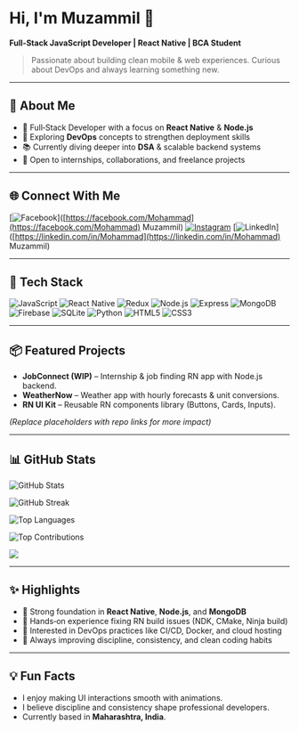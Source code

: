 # Hi, I'm Muzammil 👋

**Full‑Stack JavaScript Developer | React Native | BCA Student**

> Passionate about building clean mobile & web experiences. Curious about DevOps and always learning something new.

---

## 💫 About Me

* 🚀 Full‑Stack Developer with a focus on **React Native** & **Node.js**
* 🎯 Exploring **DevOps** concepts to strengthen deployment skills
* 📚 Currently diving deeper into **DSA** & scalable backend systems
* 🤝 Open to internships, collaborations, and freelance projects

---

## 🌐 Connect With Me

\[![Facebook](https://img.shields.io/badge/Facebook-%231877F2.svg?logo=Facebook\&logoColor=white)]\([https://facebook.com/Mohammad](https://facebook.com/Mohammad) Muzammil)
[![Instagram](https://img.shields.io/badge/Instagram-%23E4405F.svg?logo=Instagram\&logoColor=white)](https://instagram.com/wehm_haii_shayad)
\[![LinkedIn](https://img.shields.io/badge/LinkedIn-%230077B5.svg?logo=linkedin\&logoColor=white)]\([https://linkedin.com/in/Mohammad](https://linkedin.com/in/Mohammad) Muzammil)

---

## 🧰 Tech Stack

![JavaScript](https://img.shields.io/badge/javascript-%23323330.svg?style=for-the-badge\&logo=javascript\&logoColor=%23F7DF1E)
![React Native](https://img.shields.io/badge/react_native-%2320232a.svg?style=for-the-badge\&logo=react\&logoColor=%2361DAFB)
![Redux](https://img.shields.io/badge/redux-%23593d88.svg?style=for-the-badge\&logo=redux\&logoColor=white)
![Node.js](https://img.shields.io/badge/node.js-43853D?style=for-the-badge\&logo=node.js\&logoColor=white)
![Express](https://img.shields.io/badge/express-000000?style=for-the-badge\&logo=express\&logoColor=white)
![MongoDB](https://img.shields.io/badge/MongoDB-%234ea94b.svg?style=for-the-badge\&logo=mongodb\&logoColor=white)
![Firebase](https://img.shields.io/badge/firebase-%23039BE5.svg?style=for-the-badge\&logo=firebase\&logoColor=white)
![SQLite](https://img.shields.io/badge/sqlite-003B57.svg?style=for-the-badge\&logo=sqlite\&logoColor=white)
![Python](https://img.shields.io/badge/python-3670A0?style=for-the-badge\&logo=python\&logoColor=ffdd54)
![HTML5](https://img.shields.io/badge/html5-%23E34F26.svg?style=for-the-badge\&logo=html5\&logoColor=white)
![CSS3](https://img.shields.io/badge/css3-%231572B6.svg?style=for-the-badge\&logo=css3\&logoColor=white)

---

## 📦 Featured Projects

* **JobConnect (WIP)** – Internship & job finding RN app with Node.js backend.
* **WeatherNow** – Weather app with hourly forecasts & unit conversions.
* **RN UI Kit** – Reusable RN components library (Buttons, Cards, Inputs).

*(Replace placeholders with repo links for more impact)*

---

## 📊 GitHub Stats

<p>
  <img src="https://github-readme-stats.vercel.app/api?username=muzammil1244&theme=dark&show_icons=true" alt="GitHub Stats" />
</p>
<p>
  <img src="https://github-readme-streak-stats.herokuapp.com/?user=muzammil1244&theme=dark" alt="GitHub Streak" />
</p>
<p>
  <img src="https://github-readme-stats.vercel.app/api/top-langs/?username=muzammil1244&theme=dark&layout=compact" alt="Top Languages" />
</p>
<p>
  <img src="https://github-contributor-stats.vercel.app/api?username=muzammil1244&limit=5&theme=dark&combine_all_yearly_contributions=true" alt="Top Contributions" />
</p>

[![](https://visitcount.itsvg.in/api?id=muzammil1244\&icon=0\&color=0)](https://visitcount.itsvg.in)

---

## ✨ Highlights

* 🔹 Strong foundation in **React Native**, **Node.js**, and **MongoDB**
* 🔹 Hands‑on experience fixing RN build issues (NDK, CMake, Ninja build)
* 🔹 Interested in DevOps practices like CI/CD, Docker, and cloud hosting
* 🔹 Always improving discipline, consistency, and clean coding habits

---

## 💡 Fun Facts

* I enjoy making UI interactions smooth with animations.
* I believe discipline and consistency shape professional developers.
* Currently based in **Maharashtra, India**.


<!-- Proudly created with GPRM ( https://gprm.itsvg.in ) -->
